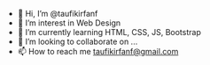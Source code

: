 - 👋 Hi, I’m @taufikirfanf
- 👀 I’m interest in Web Design
- 🌱 I’m currently learning HTML, CSS, JS, Bootstrap
- 💞️ I’m looking to collaborate on ...
- 📫 How to reach me taufikirfanf@gmail.com

<!---
taufikirfanf/taufikirfanf is a ✨ special ✨ repository because its `README.md` (this file) appears on your GitHub profile.
You can click the Preview link to take a look at your changes.
--->
